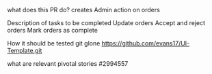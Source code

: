 what  does this PR do?
creates Admin action  on orders

Description of tasks  to  be  completed
Update  orders
Accept and  reject orders
Mark  orders  as  complete

How  it  should be tested
git glone
https://github.com/evans17/UI-Template.git

what are relevant pivotal stories
#2994557


